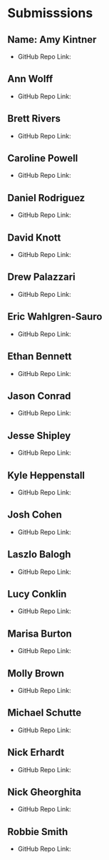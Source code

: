 # Submisssions

## Name: Amy Kintner

* GitHub Repo Link:

## Ann Wolff

* GitHub Repo Link:

## Brett Rivers

* GitHub Repo Link:

## Caroline Powell

* GitHub Repo Link:

## Daniel Rodriguez

* GitHub Repo Link:

## David Knott

* GitHub Repo Link:

## Drew Palazzari

* GitHub Repo Link:

## Eric Wahlgren-Sauro

* GitHub Repo Link:

## Ethan Bennett

* GitHub Repo Link:

## Jason Conrad

* GitHub Repo Link:

## Jesse Shipley

* GitHub Repo Link:

## Kyle Heppenstall

* GitHub Repo Link:

## Josh Cohen

* GitHub Repo Link:

## Laszlo Balogh

* GitHub Repo Link:

## Lucy Conklin

* GitHub Repo Link:

## Marisa Burton

* GitHub Repo Link:

## Molly Brown

* GitHub Repo Link:

## Michael Schutte

* GitHub Repo Link:

## Nick Erhardt

* GitHub Repo Link:

## Nick Gheorghita

* GitHub Repo Link:

## Robbie Smith

* GitHub Repo Link:

